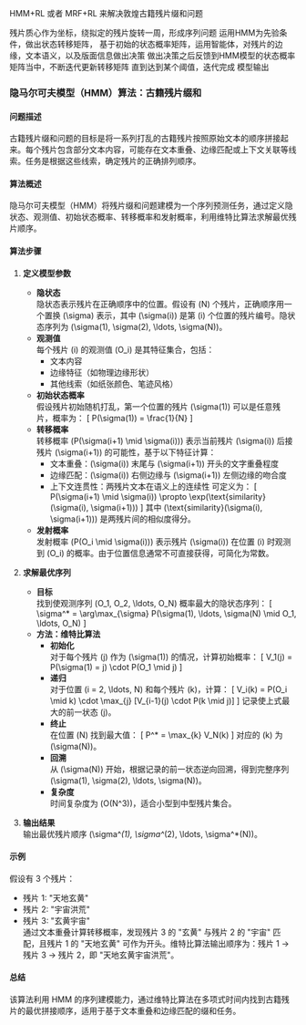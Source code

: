 HMM+RL 或者 MRF+RL 来解决敦煌古籍残片缀和问题

残片质心作为坐标，绕拟定的残片旋转一周，形成序列问题
运用HMM为先验条件，做出状态转移矩阵，
基于初始的状态概率矩阵，运用智能体，对残片的边缘，文本语义，以及版面信息做出决策
做出决策之后反馈到HMM模型的状态概率矩阵当中，不断迭代更新转移矩阵
直到达到某个阈值，迭代完成 
模型输出

### 隐马尔可夫模型（HMM）算法：古籍残片缀和

#### **问题描述**
古籍残片缀和问题的目标是将一系列打乱的古籍残片按照原始文本的顺序拼接起来。每个残片包含部分文本内容，可能存在文本重叠、边缘匹配或上下文关联等线索。任务是根据这些线索，确定残片的正确排列顺序。

#### **算法概述**
隐马尔可夫模型（HMM）将残片缀和问题建模为一个序列预测任务，通过定义隐状态、观测值、初始状态概率、转移概率和发射概率，利用维特比算法求解最优残片顺序。

#### **算法步骤**

1. **定义模型参数**
   - **隐状态**  
     隐状态表示残片在正确顺序中的位置。假设有 \(N\) 个残片，正确顺序用一个置换 \(\sigma\) 表示，其中 \(\sigma(i)\) 是第 \(i\) 个位置的残片编号。隐状态序列为 \(\sigma(1), \sigma(2), \ldots, \sigma(N)\)。
   - **观测值**  
     每个残片 \(i\) 的观测值 \(O_i\) 是其特征集合，包括：
     - 文本内容
     - 边缘特征（如物理边缘形状）
     - 其他线索（如纸张颜色、笔迹风格）
   - **初始状态概率**  
     假设残片初始随机打乱，第一个位置的残片 \(\sigma(1)\) 可以是任意残片，概率为：
     \[
     P(\sigma(1)) = \frac{1}{N}
     \]
   - **转移概率**  
     转移概率 \(P(\sigma(i+1) \mid \sigma(i))\) 表示当前残片 \(\sigma(i)\) 后接残片 \(\sigma(i+1)\) 的可能性，基于以下特征计算：
     - 文本重叠：\(\sigma(i)\) 末尾与 \(\sigma(i+1)\) 开头的文字重叠程度
     - 边缘匹配：\(\sigma(i)\) 右侧边缘与 \(\sigma(i+1)\) 左侧边缘的吻合度
     - 上下文连贯性：两残片文本在语义上的连续性
     可定义为：
     \[
     P(\sigma(i+1) \mid \sigma(i)) \propto \exp(\text{similarity}(\sigma(i), \sigma(i+1)))
     \]
     其中 \(\text{similarity}(\sigma(i), \sigma(i+1))\) 是两残片间的相似度得分。
   - **发射概率**  
     发射概率 \(P(O_i \mid \sigma(i))\) 表示残片 \(\sigma(i)\) 在位置 \(i\) 时观测到 \(O_i\) 的概率。由于位置信息通常不可直接获得，可简化为常数。

2. **求解最优序列**
   - **目标**  
     找到使观测序列 \(O_1, O_2, \ldots, O_N\) 概率最大的隐状态序列：
     \[
     \sigma^* = \arg\max_{\sigma} P(\sigma(1), \ldots, \sigma(N) \mid O_1, \ldots, O_N)
     \]
   - **方法：维特比算法**  
     - **初始化**  
       对于每个残片 \(j\) 作为 \(\sigma(1)\) 的情况，计算初始概率：
       \[
       V_1(j) = P(\sigma(1) = j) \cdot P(O_1 \mid j)
       \]
     - **递归**  
       对于位置 \(i = 2, \ldots, N\) 和每个残片 \(k\)，计算：
       \[
       V_i(k) = P(O_i \mid k) \cdot \max_{j} [V_{i-1}(j) \cdot P(k \mid j)]
       \]
       记录使上式最大的前一状态 \(j\)。  
     - **终止**  
       在位置 \(N\) 找到最大值：
       \[
       P^* = \max_{k} V_N(k)
       \]
       对应的 \(k\) 为 \(\sigma(N)\)。  
     - **回溯**  
       从 \(\sigma(N)\) 开始，根据记录的前一状态逆向回溯，得到完整序列 \(\sigma(1), \sigma(2), \ldots, \sigma(N)\)。  
     - **复杂度**  
       时间复杂度为 \(O(N^3)\)，适合小型到中型残片集合。

3. **输出结果**  
   输出最优残片顺序 \(\sigma^*(1), \sigma^*(2), \ldots, \sigma^*(N)\)。

#### **示例**
假设有 3 个残片：
- 残片 1: "天地玄黄"
- 残片 2: "宇宙洪荒"
- 残片 3: "玄黄宇宙"  
通过文本重叠计算转移概率，发现残片 3 的 "玄黄" 与残片 2 的 "宇宙" 匹配，且残片 1 的 "天地玄黄" 可作为开头。维特比算法输出顺序为：残片 1 → 残片 3 → 残片 2，即 "天地玄黄宇宙洪荒"。

#### **总结**
该算法利用 HMM 的序列建模能力，通过维特比算法在多项式时间内找到古籍残片的最优拼接顺序，适用于基于文本重叠和边缘匹配的缀和任务。